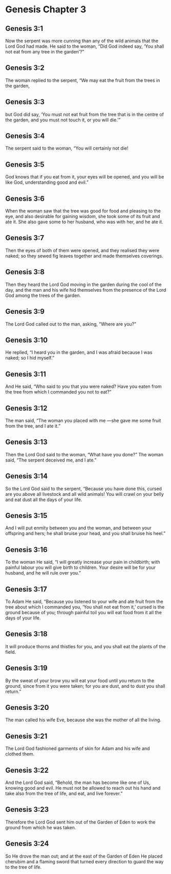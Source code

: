 # Genesis Chapter 3

## Genesis 3:1

Now the serpent was more cunning than any of the wild animals that the Lord God had made. He said to the woman, “Did God indeed say, ‘You shall not eat from any tree in the garden’?”

## Genesis 3:2

The woman replied to the serpent, “We may eat the fruit from the trees in the garden,

## Genesis 3:3

but God did say, ‘You must not eat fruit from the tree that is in the centre of the garden, and you must not touch it, or you will die.’”

## Genesis 3:4

The serpent said to the woman, “You will certainly not die!

## Genesis 3:5

God knows that if you eat from it, your eyes will be opened, and you will be like God, understanding good and evil.”

## Genesis 3:6

When the woman saw that the tree was good for food and pleasing to the eye, and also desirable for gaining wisdom, she took some of its fruit and ate it. She also gave some to her husband, who was with her, and he ate it.

## Genesis 3:7

Then the eyes of both of them were opened, and they realised they were naked; so they sewed fig leaves together and made themselves coverings.

## Genesis 3:8

Then they heard the Lord God moving in the garden during the cool of the day, and the man and his wife hid themselves from the presence of the Lord God among the trees of the garden.

## Genesis 3:9

The Lord God called out to the man, asking, “Where are you?”

## Genesis 3:10

He replied, “I heard you in the garden, and I was afraid because I was naked; so I hid myself.”

## Genesis 3:11

And He said, “Who said to you that you were naked? Have you eaten from the tree from which I commanded you not to eat?”

## Genesis 3:12

The man said, “The woman you placed with me —she gave me some fruit from the tree, and I ate it.”

## Genesis 3:13

Then the Lord God said to the woman, “What have you done?” The woman said, “The serpent deceived me, and I ate.”

## Genesis 3:14

So the Lord God said to the serpent, “Because you have done this, cursed are you above all livestock and all wild animals! You will crawl on your belly and eat dust all the days of your life.

## Genesis 3:15

And I will put enmity between you and the woman, and between your offspring and hers; he shall bruise your head, and you shall bruise his heel.”

## Genesis 3:16

To the woman He said, “I will greatly increase your pain in childbirth; with painful labour you will give birth to children. Your desire will be for your husband, and he will rule over you.”

## Genesis 3:17

To Adam He said, “Because you listened to your wife and ate fruit from the tree about which I commanded you, ‘You shall not eat from it,’ cursed is the ground because of you; through painful toil you will eat food from it all the days of your life.

## Genesis 3:18

It will produce thorns and thistles for you, and you shall eat the plants of the field.

## Genesis 3:19

By the sweat of your brow you will eat your food until you return to the ground, since from it you were taken; for you are dust, and to dust you shall return.”

## Genesis 3:20

The man called his wife Eve, because she was the mother of all the living.

## Genesis 3:21

The Lord God fashioned garments of skin for Adam and his wife and clothed them.

## Genesis 3:22

And the Lord God said, “Behold, the man has become like one of Us, knowing good and evil. He must not be allowed to reach out his hand and take also from the tree of life, and eat, and live forever.”

## Genesis 3:23

Therefore the Lord God sent him out of the Garden of Eden to work the ground from which he was taken.

## Genesis 3:24

So He drove the man out; and at the east of the Garden of Eden He placed cherubim and a flaming sword that turned every direction to guard the way to the tree of life.
